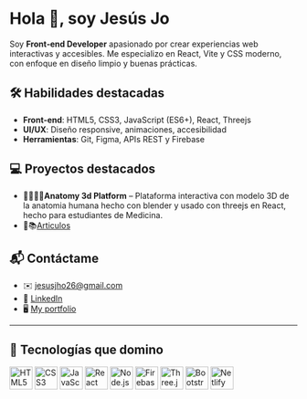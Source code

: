 # Hola 👋, soy **Jesús Jo**

Soy **Front‑end Developer** apasionado por crear experiencias web interactivas y accesibles. Me especializo en React, Vite y CSS moderno, con enfoque en diseño limpio y buenas prácticas.

## 🛠️ Habilidades destacadas

- **Front‑end**: HTML5, CSS3, JavaScript (ES6+), React, Threejs  
- **UI/UX**: Diseño responsive, animaciones, accesibilidad  
- **Herramientas**: Git, Figma, APIs REST y Firebase  

## 💻 Proyectos destacados

- 🩻👩🏼‍⚕️**Anatomy 3d Platform** – Plataforma interactiva con modelo 3D de la anatomia humana hecho con blender y usado con threejs en React, hecho para estudiantes de Medicina.
- 🩻📚[Articulos](https://buymeacoffee.com/jesusjo/hora-de-un-poco-de-color)


## 📬 Contáctame

- ✉️ jesusjho26@gmail.com  
- 🔗 [LinkedIn](https://www.linkedin.com/in/jesus-jo-255721210/)
- 🖥️ [My portfolio](https://jesusjoportfolio.netlify.app/)

---

## 🧰 Tecnologías que domino

<p align="left">
  <img src="https://cdn.jsdelivr.net/gh/devicons/devicon/icons/html5/html5-original.svg" width="40" alt="HTML5"/>
  <img src="https://cdn.jsdelivr.net/gh/devicons/devicon/icons/css3/css3-original.svg" width="40" alt="CSS3"/>
  <img src="https://cdn.jsdelivr.net/gh/devicons/devicon/icons/javascript/javascript-original.svg" width="40" alt="JavaScript"/>
  <img src="https://cdn.jsdelivr.net/gh/devicons/devicon/icons/react/react-original.svg" width="40" alt="React"/>
  <img src="https://cdn.jsdelivr.net/gh/devicons/devicon/icons/nodejs/nodejs-original.svg" width="40" alt="Node.js"/>
  <img src="https://cdn.jsdelivr.net/gh/devicons/devicon/icons/firebase/firebase-plain.svg" width="40" alt="Firebase"/>
  <img src="https://cdn.jsdelivr.net/gh/devicons/devicon/icons/threejs/threejs-original.svg" width="40" alt="Three.js"/>
  <img src="https://cdn.jsdelivr.net/gh/devicons/devicon/icons/bootstrap/bootstrap-original.svg" width="40" alt="Bootstrap"/>
  <img src="https://cdn.jsdelivr.net/gh/devicons/devicon/icons/netlify/netlify-original.svg" width="40" alt="Netlify"/>
</p>

